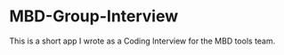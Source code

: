 MBD-Group-Interview
===================

This is a short app I wrote as a Coding Interview for the MBD tools team.
